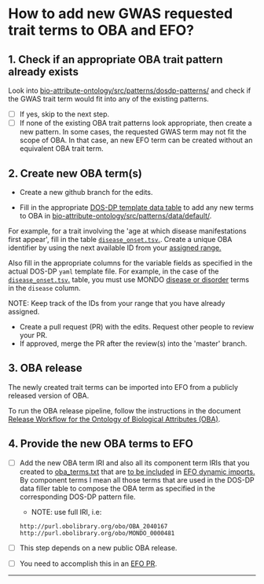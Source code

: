 How to add new GWAS requested trait terms to OBA and EFO?
=========================================================


## 1. Check if an appropriate OBA trait pattern already exists
Look into [bio-attribute-ontology/src/patterns/dosdp-patterns/](https://github.com/obophenotype/bio-attribute-ontology/tree/master/src/patterns/dosdp-patterns) and check if the GWAS trait term would fit into any of the existing patterns.
- [ ] If yes, skip to the next step.
- [ ] If none of the existing OBA trait patterns look appropriate, then create a new pattern.
In some cases, the requested GWAS term may not fit the scope of OBA. In that case, an new EFO term can be created without an equivalent OBA trait term.

## 2. Create new OBA term(s)

* Create a new github branch for the edits.

* Fill in the appropriate [DOS-DP template data table](https://oboacademy.github.io/obook/tutorial/dosdp-odk/) to add any new terms to OBA in [bio-attribute-ontology/src/patterns/data/default/](https://github.com/obophenotype/bio-attribute-ontology/tree/master/src/patterns/data/default).

For example, for a trait involving the 'age at which disease manifestations first appear', fill in the table [`disease_onset.tsv`.](https://github.com/obophenotype/bio-attribute-ontology/blob/master/src/patterns/data/default/disease_onset.tsv).
Create a unique OBA identifier by using the next available ID from your [assigned range.](https://github.com/obophenotype/bio-attribute-ontology/blob/master/src/ontology/oba-idranges.owl)

Also fill in the appropriate columns for the variable fields as specified in the actual DOS-DP `yaml` template file.
For example, in the case of the [`disease_onset.tsv`.](https://github.com/obophenotype/bio-attribute-ontology/blob/master/src/patterns/data/default/disease_onset.tsv) table, you must use MONDO [disease or disorder](https://www.ebi.ac.uk/ols/ontologies/mondo/terms?iri=http%3A%2F%2Fpurl.obolibrary.org%2Fobo%2FMONDO_0000001) terms in the `disease` column.

NOTE: Keep track of the IDs from your range that you have already assigned.

* Create a pull request (PR) with the edits. Request other people to review your PR.
* If approved, merge the PR after the review(s) into the 'master' branch. 

## 3. OBA release

The newly created trait terms can be imported into EFO from a publicly released version of OBA.

To run the OBA release pipeline, follow the instructions in the document [Release Workflow for the Ontology of Biological Attributes (OBA)](./OBA_ReleaseWorkflow.md).


## 4. Provide the new OBA terms to EFO

- [ ] Add the new OBA term IRI and also all its component term IRIs that you created to [oba_terms.txt](https://github.com/EBISPOT/efo/tree/master/src/ontology/iri_dependencies) that are [to be included](https://github.com/EBISPOT/efo/issues/1382#issuecomment-1117247895) in [EFO dynamic imports.](https://github.com/EBISPOT/efo/blob/master/src/ontology/README-editors.md) By component terms I mean all those terms that are used in the DOS-DP data filler table to compose the OBA term as specified in the corresponding DOS-DP pattern file.
    - NOTE: use full IRI, i.e:

    ```
    http://purl.obolibrary.org/obo/OBA_2040167
    http://purl.obolibrary.org/obo/MONDO_0000481
    ```

- [ ] This step depends on a new public OBA release.
- [ ] You need to accomplish this in an [EFO PR](https://github.com/EBISPOT/efo).

* * * * * * * * * * * * * * * * * * *
